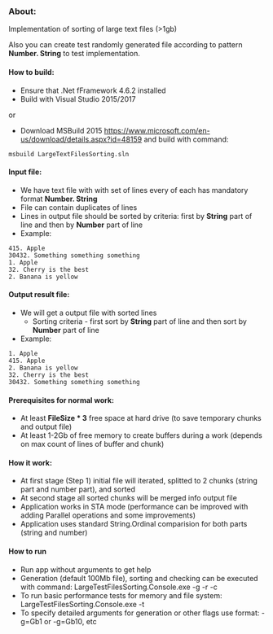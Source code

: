 ### About:

Implementation of sorting of large text files (>1gb)

Also you can create test randomly generated file according to pattern **Number. String** to test implementation.


#### How to build:

* Ensure that .Net fFramework 4.6.2 installed
* Build with Visual Studio 2015/2017

or

* Download MSBuild 2015 <https://www.microsoft.com/en-us/download/details.aspx?id=48159> and build with command:

``` Batchfile
msbuild LargeTextFilesSorting.sln
```


#### Input file:

* We have text file with with set of lines every of each has mandatory format **Number. String**
* File can contain duplicates of lines
* Lines in output file should be sorted by criteria: first by **String** part of line and then by **Number** part of line
* Example:
```
415. Apple
30432. Something something something
1. Apple
32. Cherry is the best
2. Banana is yellow
```


#### Output result file:

* We will get a output file with sorted lines 
    * Sorting criteria - first sort by **String** part of line and then sort by **Number** part of line
* Example:
```
1. Apple
415. Apple
2. Banana is yellow
32. Cherry is the best
30432. Something something something
```


#### Prerequisites for normal work:

* At least **FileSize * 3** free space at hard drive (to save temporary chunks and output file)
* At least 1-2Gb of free memory to create buffers during a work (depends on max count of lines of buffer and chunk)


#### How it work:


* At first stage (Step 1) initial file will iterated, splitted to 2 chunks (string part and number part), and sorted
* At second stage all sorted chunks will be merged info output file
* Application works in STA mode (performance can be improved with adding Parallel operations and some improvements)
* Application uses standard String.Ordinal comparision for both parts (string and number)


#### How to run 

* Run app without arguments to get help 
* Generation (default 100Mb file), sorting and checking can be executed with command: LargeTestFilesSorting.Console.exe -g -r -c
* To run basic performance tests for memory and file system: LargeTestFilesSorting.Console.exe -t
* To specify detailed arguments for generation or other flags use format: -g=Gb1 or -g=Gb10, etc